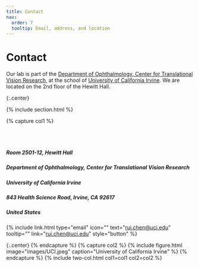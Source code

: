```yaml
---
title: Contact
nav:
  order: 7
  tooltip: Email, address, and location
---
```


# <i class="fas fa-envelope"></i>Contact

Our lab is part of the [Department of Ophthalmology, Center for Translational Vision Research](https://ctvr.uci.edu), at the school of [University of California Irvine](https://uci.edu).
We are located on the 2nd floor of the Hewitt Hall.

{:.center}

{% include section.html %}


{% capture col1 %}

<br><br>
##### Room 2501-12, Hewitt Hall
##### Department of Ophthalmology, Center for Translational Vision Research
##### University of California Irvine
##### 843 Health Science Road, Irvine, CA 92617
##### United States 

{%
  include link.html
  type="email"
  icon=""
  text="rui.chen@uci.edu"
  tooltip=""
  link="rui.chen@uci.edu"
  style="button"
%}

{:.center}
{% endcapture %}
{% capture col2 %}
{%
  include figure.html
  image="images/UCI.jpeg"
  caption="University of California Irvine"
%}
{% endcapture %}
{% include two-col.html col1=col1 col2=col2 %}
